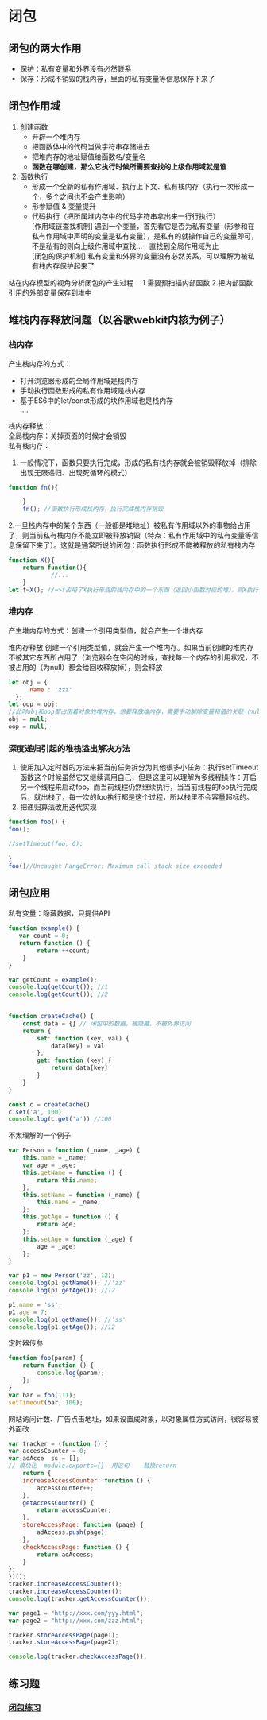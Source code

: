 # 闭包
## 闭包的两大作用  
- 保护：私有变量和外界没有必然联系
- 保存：形成不销毁的栈内存，里面的私有变量等信息保存下来了

## 闭包作用域
1. 创建函数
   - 开辟一个堆内存
   - 把函数体中的代码当做字符串存储进去
   - 把堆内存的地址赋值给函数名/变量名
   - **函数在哪创建，那么它执行时候所需要查找的上级作用域就是谁**
2. 函数执行
   - 形成一个全新的私有作用域、执行上下文、私有栈内存（执行一次形成一个，多个之间也不会产生影响）
   - 形参赋值 & 变量提升
   - 代码执行（把所属堆内存中的代码字符串拿出来一行行执行）  
[作用域链查找机制] 遇到一个变量，首先看它是否为私有变量（形参和在私有作用域中声明的变量是私有变量），是私有的就操作自己的变量即可，不是私有的则向上级作用域中查找...一直找到全局作用域为止    
[闭包的保护机制] 私有变量和外界的变量没有必然关系，可以理解为被私有栈内存保护起来了

站在内存模型的视角分析闭包的产生过程：
1.需要预扫描内部函数
2.把内部函数引用的外部变量保存到堆中

## 堆栈内存释放问题（以谷歌webkit内核为例子）
### 栈内存
产生栈内存的方式：  
- 打开浏览器形成的全局作用域是栈内存  
- 手动执行函数形成的私有作用域是栈内存  
- 基于ES6中的let/const形成的块作用域也是栈内存  
....

栈内存释放：  
全局栈内存：关掉页面的时候才会销毁  
私有栈内存：  
1. 一般情况下，函数只要执行完成，形成的私有栈内存就会被销毁释放掉（排除出现无限递归、出现死循环的模式）  
```javascript
function fn(){

    }
    fn(); //函数执行形成栈内存，执行完成栈内存销毁
```
2.一旦栈内存中的某个东西（一般都是堆地址）被私有作用域以外的事物给占用了，则当前私有栈内存不能立即被释放销毁（特点：私有作用域中的私有变量等信息保留下来了）。这就是通常所说的闭包：函数执行形成不能被释放的私有栈内存
```javascript
function X(){
    return function(){
            //...
    }
let f=X(); //=>f占用了X执行形成的栈内存中的一个东西（返回小函数对应的堆），则X执行形成的栈内存不能被释放了
```

### 堆内存  
产生堆内存的方式：创建一个引用类型值，就会产生一个堆内存  

堆内存释放
创建一个引用类型值，就会产生一个堆内存。如果当前创建的堆内存不被其它东西所占用了（浏览器会在空闲的时候，查找每一个内存的引用状况，不被占用的（为null）都会给回收释放掉），则会释放
```javascript
let obj = {
      name : 'zzz'
  };
let oop = obj;
//此时obj和oop都占用着对象的堆内存，想要释放堆内存，需要手动解除变量和值的关联（null：空对象指针）
obj = null;
oop = null;
```
       
### 深度递归引起的堆栈溢出解决方法
1. 使用加入定时器的方法来把当前任务拆分为其他很多小任务：执行setTimeout函数这个时候虽然它又继续调用自己，但是这里可以理解为多线程操作：开启另一个线程来启动foo，而当前线程仍然继续执行，当当前线程的foo执行完成后，就出栈了，每一次的foo执行都是这个过程，所以栈里不会容量超标的。
2. 把递归算法改用迭代实现
```javaScript
function foo() {
foo(); 

//setTimeout(foo, 0);
   
}
foo()//Uncaught RangeError: Maximum call stack size exceeded
```

## 闭包应用
私有变量：隐藏数据，只提供API
```javaScript
function example() {
   var count = 0;
   return function () {
        return ++count;
    }
}

var getCount = example();
console.log(getCount()); //1
console.log(getCount()); //2

           
function createCache() {
    const data = {} // 闭包中的数据，被隐藏，不被外界访问
    return {
        set: function (key, val) {
            data[key] = val
        },
        get: function (key) {
            return data[key]
        }
    }
}

const c = createCache()
c.set('a', 100)
console.log(c.get('a')) //100
```

不太理解的一个例子
```javaScript
var Person = function (_name, _age) {
    this.name = _name;
    var age = _age;
    this.getName = function () {
        return this.name;
    };
    this.setName = function (_name) {
        this.name = _name;
    };
    this.getAge = function () {
        return age;
    };
    this.setAge = function (_age) {
        age = _age;
    };
}

var p1 = new Person('zz', 12);
console.log(p1.getName()); //'zz'
console.log(p1.getAge()); //12

p1.name = 'ss';
p1.age = 7;
console.log(p1.getName()); //'ss'
console.log(p1.getAge()); //12
```

定时器传参
```javaScript
function foo(param) {
    return function () {
        console.log(param);
    };
}
var bar = foo(111);
setTimeout(bar, 100);
```

网站访问计数、广告点击地址，如果设置成对象，以对象属性方式访问，很容易被外面改
```javaScript
var tracker = (function () {
var accessCounter = 0;
var adAcce  ss = [];
// 模块化  module.exports={}  用这句    替换return
    return {
    increaseAccessCounter: function () {
        accessCounter++;
    },
    getAccessCounter() {
        return accessCounter;
    },
    storeAccessPage: function (page) {
        adAccess.push(page);
    },
    checkAccessPage: function () {
        return adAccess;
    }
};
})();
tracker.increaseAccessCounter();
tracker.increaseAccessCounter();
console.log(tracker.getAccessCounter());

var page1 = "http://xxx.com/yyy.html";
var page2 = "http://xxx.com/zzz.html";

tracker.storeAccessPage(page1);
tracker.storeAccessPage(page2);

console.log(tracker.checkAccessPage());
```
      
## 练习题 
### [闭包练习](https://github.com/lancertea/javascript-/blob/master/training/4_function/closure.md)